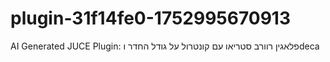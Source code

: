 # plugin-31f14fe0-1752995670913
AI Generated JUCE Plugin: פלאגין רוורב סטריאו עם קונטרול על גודל החדר וdeca
